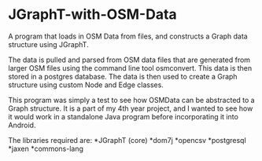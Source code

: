 # JGraphT-with-OSM-Data
A program that loads in OSM Data from files, and constructs a Graph data structure using JGraphT.

The data is pulled and parsed from OSM data files that are generated from larger OSM files using the command line tool osmconvert.
This data is then stored in a postgres database. The data is then used to create a Graph structure using custom Node and Edge classes.

This program was simply a test to see how OSMData can be abstracted to a Graph structure. It is a part of my 4th year project, and I wanted to see how it would work in a standalone Java program before incorporating it into Android.

The libraries required are:
*JGraphT (core)
*dom7j
*opencsv
*postgresql
*jaxen
*commons-lang
